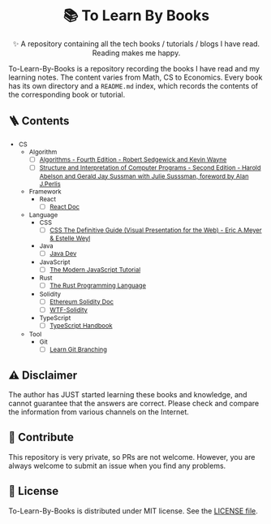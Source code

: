 <p align="center">
  <h1 align="center">📚 To Learn By Books</h1>
  <p align="center">
    ✨ A repository containing all the tech books / tutorials / blogs I have read. Reading makes me happy.
  </p>
</p>

To-Learn-By-Books is a repository recording the books I have read and my learning notes. 
The content varies from Math, CS to Economics. Every book has its own directory and 
a `README.md` index, which records the contents of the corresponding book or tutorial.

## 🪜 **Contents**

<div style="font-size: 12px;">

+ CS
  + Algorithm
    + [ ] [Algorithms - Fourth Edition - Robert Sedgewick and Kevin Wayne](./CS/Algorithm/Algorithms/)
    + [ ] [Structure and Interpretation of Computer Programs - Second Edition - Harold Abelson and Gerald Jay Sussman with Julie Susssman, foreword by Alan J.Perlis](./CS/Algorithm/SICP/)
  + Framework
    + React
      + [ ] [React Doc](./CS/Framework/React/react-doc/)
  + Language
    + CSS
      + [ ] [CSS The Definitive Guide (Visual Presentation for the Web) - Eric A.Meyer & Estelle Weyl](./CS/Language/CSS/CSS-The-Definitive-Guide/)
    + Java
      + [ ] [Java Dev](./CS/Language/Java/Java-Dev/)
    + JavaScript
      + [ ] [The Modern JavaScript Tutorial](./CS/Language/JavaScript/The-Modern-JavaScript-Tutorial/)
    + Rust
      + [ ] [The Rust Programming Language](./CS/Language/Rust/Rust-Lang/)
    + Solidity
      + [ ] [Ethereum Solidity Doc](./CS/Language/Solidity/Solidity-Doc/)
      + [ ] [WTF-Solidity](./CS/Language/Solidity/WTF-Solidity/)
    + TypeScript
      + [ ] [TypeScript Handbook](./CS/Language/TypeScript/TypeScript-Handbook/)
  + Tool
    + Git
      + [ ] [Learn Git Branching](./CS/Tool/git/Learn-Git-Branching/)

</div>

## ⚠️ **Disclaimer**

The author has JUST started learning these books and knowledge, and cannot guarantee 
that the answers are correct. Please check and compare the information from various 
channels on the Internet.

## 👥 **Contribute**

This repository is very private, so PRs are not welcome. However, you are always
welcome to submit an issue when you find any problems.

## 📄 **License**

To-Learn-By-Books is distributed under MIT license. See the [LICENSE file](./LICENSE).
